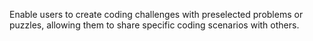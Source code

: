 Enable users to create coding challenges with preselected problems or puzzles, allowing them to share specific coding scenarios with others.
